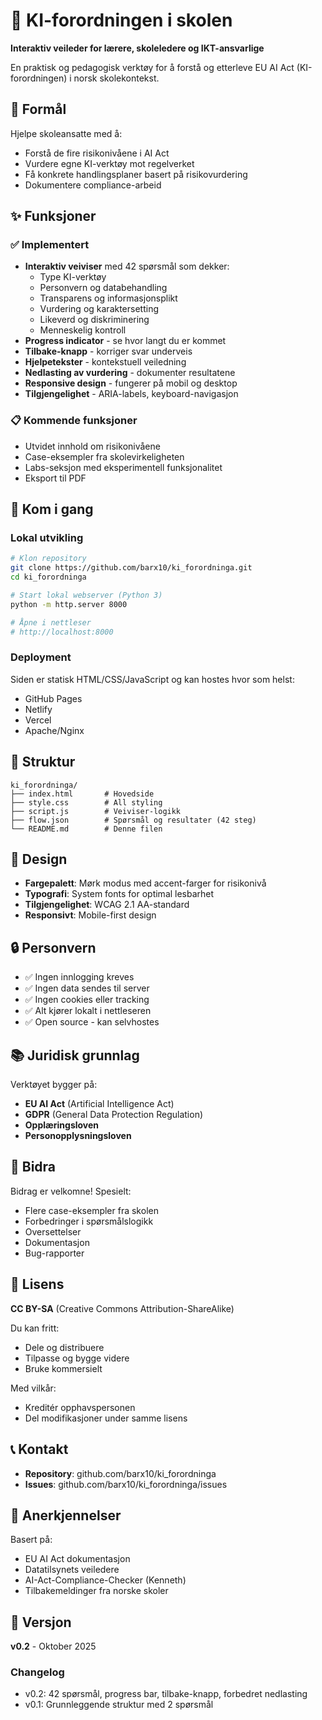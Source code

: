 # 🤖 KI-forordningen i skolen

**Interaktiv veileder for lærere, skoleledere og IKT-ansvarlige**

En praktisk og pedagogisk verktøy for å forstå og etterleve EU AI Act (KI-forordningen) i norsk skolekontekst.

## 🎯 Formål

Hjelpe skoleansatte med å:
- Forstå de fire risikonivåene i AI Act
- Vurdere egne KI-verktøy mot regelverket
- Få konkrete handlingsplaner basert på risikovurdering
- Dokumentere compliance-arbeid

## ✨ Funksjoner

### ✅ Implementert
- **Interaktiv veiviser** med 42 spørsmål som dekker:
  - Type KI-verktøy
  - Personvern og databehandling
  - Transparens og informasjonsplikt
  - Vurdering og karaktersetting
  - Likeverd og diskriminering
  - Menneskelig kontroll
- **Progress indicator** - se hvor langt du er kommet
- **Tilbake-knapp** - korriger svar underveis
- **Hjelpetekster** - kontekstuell veiledning
- **Nedlasting av vurdering** - dokumenter resultatene
- **Responsive design** - fungerer på mobil og desktop
- **Tilgjengelighet** - ARIA-labels, keyboard-navigasjon

### 📋 Kommende funksjoner
- Utvidet innhold om risikonivåene
- Case-eksempler fra skolevirkeligheten
- Labs-seksjon med eksperimentell funksjonalitet
- Eksport til PDF

## 🚀 Kom i gang

### Lokal utvikling
```bash
# Klon repository
git clone https://github.com/barx10/ki_forordninga.git
cd ki_forordninga

# Start lokal webserver (Python 3)
python -m http.server 8000

# Åpne i nettleser
# http://localhost:8000
```

### Deployment
Siden er statisk HTML/CSS/JavaScript og kan hostes hvor som helst:
- GitHub Pages
- Netlify
- Vercel
- Apache/Nginx

## 📁 Struktur

```
ki_forordninga/
├── index.html       # Hovedside
├── style.css        # All styling
├── script.js        # Veiviser-logikk
├── flow.json        # Spørsmål og resultater (42 steg)
└── README.md        # Denne filen
```

## 🎨 Design

- **Fargepalett**: Mørk modus med accent-farger for risikonivå
- **Typografi**: System fonts for optimal lesbarhet
- **Tilgjengelighet**: WCAG 2.1 AA-standard
- **Responsivt**: Mobile-first design

## 🔒 Personvern

- ✅ Ingen innlogging kreves
- ✅ Ingen data sendes til server
- ✅ Ingen cookies eller tracking
- ✅ Alt kjører lokalt i nettleseren
- ✅ Open source - kan selvhostes

## 📚 Juridisk grunnlag

Verktøyet bygger på:
- **EU AI Act** (Artificial Intelligence Act)
- **GDPR** (General Data Protection Regulation)
- **Opplæringsloven**
- **Personopplysningsloven**

## 🤝 Bidra

Bidrag er velkomne! Spesielt:
- Flere case-eksempler fra skolen
- Forbedringer i spørsmålslogikk
- Oversettelser
- Dokumentasjon
- Bug-rapporter

## 📄 Lisens

**CC BY-SA** (Creative Commons Attribution-ShareAlike)

Du kan fritt:
- Dele og distribuere
- Tilpasse og bygge videre
- Bruke kommersielt

Med vilkår:
- Kreditér opphavspersonen
- Del modifikasjoner under samme lisens

## 📞 Kontakt

- **Repository**: github.com/barx10/ki_forordninga
- **Issues**: github.com/barx10/ki_forordninga/issues

## 🙏 Anerkjennelser

Basert på:
- EU AI Act dokumentasjon
- Datatilsynets veiledere
- AI-Act-Compliance-Checker (Kenneth)
- Tilbakemeldinger fra norske skoler

## 📌 Versjon

**v0.2** - Oktober 2025

### Changelog
- v0.2: 42 spørsmål, progress bar, tilbake-knapp, forbedret nedlasting
- v0.1: Grunnleggende struktur med 2 spørsmål
